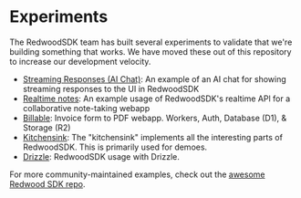 # Experiments

The RedwoodSDK team has built several experiments to validate that we're building something that works. We have moved these out of this repository to increase our development velocity.

- [Streaming Responses (AI Chat)](https://github.com/redwoodjs/example-streaming-ai-chat): An example of an AI chat for showing streaming responses to the UI in RedwoodSDK
- [Realtime notes](https://github.com/redwoodjs/example-realtime-notes): An example usage of RedwoodSDK's realtime APl for a collaborative note-taking webapp
- [Billable](https://github.com/redwoodjs/example-billable): Invoice form to PDF webapp. Workers, Auth, Database (D1), & Storage (R2)
- [Kitchensink](https://github.com/redwoodjs/kitchensink): The "kitchensink" implements all the interesting parts of RedwoodSDK. This is primarily used for demoes.
- [Drizzle](https://github.com/redwoodjs/example-drizzle): RedwoodSDK usage with Drizzle.

For more community-maintained examples, check out the [awesome Redwood SDK repo](https://github.com/redwoodjs/awesome-rwsdk).
